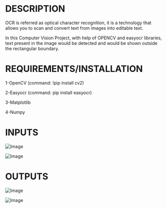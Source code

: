 # **DESCRIPTION**

OCR is referred as optical character recognition, it is a technology that allows you to scan and convert text from images into editable text. 

In this Computer Vision Project, with help of OPENCV and easyocr libraries, text present in the image would be detected and would be shown outside the rectangular boundary.

# **REQUIREMENTS/INSTALLATION**

1-OpenCV 
  (command: !pip install cv2)
  
2-Easyocr
 (command: pip install easyocr)
 
3-Matplotlib

4-Numpy

# **INPUTS**


![Image](https://github.com/users/Tehseen-Meo567/projects/1/assets/165558761/390a549b-8c4e-4c48-9197-2d7165554376)


![Image](https://github.com/users/Tehseen-Meo567/projects/1/assets/165558761/b1cc56df-b5c4-4ec8-a58f-3844ef13fc38)



# **OUTPUTS**

![Image](https://github.com/users/Tehseen-Meo567/projects/1/assets/165558761/0bfdf125-65c3-4a80-ba25-ed6237a8900e)



![Image](https://github.com/users/Tehseen-Meo567/projects/1/assets/165558761/1c045054-e96c-4450-b0d3-b2b7b500d1a2)
